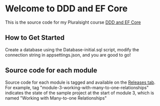 Welcome to DDD and EF Core
=====================

This is the source code for my Pluralsight course [DDD and EF Core][L1]

How to Get Started
--------------

Create a database using the Database-initial.sql script, modify the connection string in appsettings.json, and you are good to go!

Source code for each module
---------------------------

Source code for each module is tagged and available on the [Releases tab][L2]. For example, tag "module-3-working-with-many-to-one-relationships" indicates the state of the sample project at the start of module 3, which is named "Working with Many-to-one Relationships"

[L1]: https://enterprisecraftsmanship.com/ps-ef-core
[L2]: https://github.com/vkhorikov/DddAndEFCore/releases
